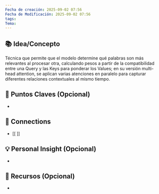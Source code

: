 ```yaml
---
Fecha de creación: 2025-09-02 07:56
Fecha de Modificación: 2025-09-02 07:56
tags: 
Tema:
---
```



## 📚 Idea/Concepto 

Técnica que permite que el modelo determine qué palabras son más relevantes al procesar otra, calculando pesos a partir de la compatibilidad entre una Query y las Keys para ponderar los Values; en su versión multi-head attention, se aplican varias atenciones en paralelo para capturar diferentes relaciones contextuales al mismo tiempo.

## 📌 Puntos Claves (Opcional)
- 

## 🔗 Connections
- [[ ]]

## 💡 Personal Insight (Opcional)
- 
## 🧾 Recursos (Opcional)
- 